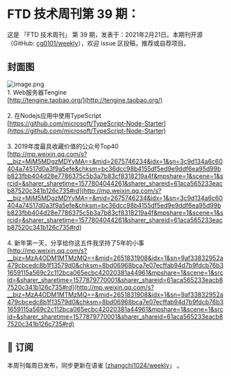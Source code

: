 # FTD 技术周刊第 39 期：
这是 「FTD 技术周刊」 第 39 期，发表于：2021年2月21日。本期刊开源（GitHub: [cg0101/weekly](https://github.com/cg0101/weekly)），欢迎 issue 区投稿，推荐或自荐项目。
## 封面图
![image.png](https://cdn.nlark.com/yuque/0/2020/png/132503/1605582012203-bf93b161-94dc-45f0-b033-d3a7b01235af.png#height=720&id=F9NKP&margin=%5Bobject%20Object%5D&name=image.png&originHeight=720&originWidth=1080&originalType=binary&size=916235&status=done&style=none&width=1080)<br />1. Web服务器Tengine<br />[http://tengine.taobao.org/](http://tengine.taobao.org/)<br />
<br />2. 在Nodejs应用中使用TypeScript<br />[https://github.com/microsoft/TypeScript-Node-Starter](https://github.com/microsoft/TypeScript-Node-Starter)<br />
<br />3. 2019年度最具收藏价值的公众号Top40 <br />[http://mp.weixin.qq.com/s?__biz=MjM5MDgzMDYyMA==&mid=2675746234&idx=1&sn=3c9d134a6c60404a74517d0a3f9a5efe&chksm=bc36dcc98b4155df5ed9e9ddf6ea95d99bb823fbb404d28e7786375c5b3a7b83cf8318219a4f&mpshare=1&scene=1&srcid=&sharer_sharetime=1577804044261&sharer_shareid=61aca565233eacb87520c341b126c735#rd](http://mp.weixin.qq.com/s?__biz=MjM5MDgzMDYyMA==&mid=2675746234&idx=1&sn=3c9d134a6c60404a74517d0a3f9a5efe&chksm=bc36dcc98b4155df5ed9e9ddf6ea95d99bb823fbb404d28e7786375c5b3a7b83cf8318219a4f&mpshare=1&scene=1&srcid=&sharer_sharetime=1577804044261&sharer_shareid=61aca565233eacb87520c341b126c735#rd)<br />
<br />4. 新年第一天，分享给你这五件我坚持了5年的小事<br />[http://mp.weixin.qq.com/s?__biz=MzA4ODM1MTMzMQ==&mid=2651831908&idx=1&sn=9af33832952a479cbcedc8b1f13579d0&chksm=8bd06968bca7e07ecffab94d7b9fdcb76b31659115a569c2c112bca065ecbc42020381a44961&mpshare=1&scene=1&srcid=&sharer_sharetime=1577879770001&sharer_shareid=61aca565233eacb87520c341b126c735#rd](http://mp.weixin.qq.com/s?__biz=MzA4ODM1MTMzMQ==&mid=2651831908&idx=1&sn=9af33832952a479cbcedc8b1f13579d0&chksm=8bd06968bca7e07ecffab94d7b9fdcb76b31659115a569c2c112bca065ecbc42020381a44961&mpshare=1&scene=1&srcid=&sharer_sharetime=1577879770001&sharer_shareid=61aca565233eacb87520c341b126c735#rd)<br />




## 📅 订阅
本周刊每周日发布，同步更新在语雀 [[zhangchi1024/weekly](https://www.yuque.com/zhangchi1024/weekly)」 。